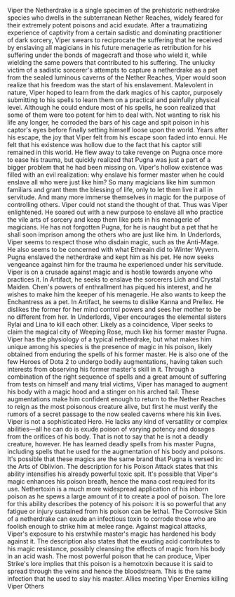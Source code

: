 



Viper the Netherdrake is a single specimen of the prehistoric netherdrake species who dwells in the subterranean Nether Reaches, widely feared for their extremely potent poisons and acid exudate.
After a traumatizing experience of captivity from a certain sadistic and dominating practitioner of dark sorcery, Viper swears to reciprocate the suffering that he received by enslaving all magicians in his future menagerie as retribution for his suffering under the bonds of magecraft and those who wield it, while wielding the same powers that contributed to his suffering.
The unlucky victim of a sadistic sorcerer's attempts to capture a netherdrake as a pet from the sealed luminous caverns of the Nether Reaches, Viper would soon realize that his freedom was the start of his enslavement. Malevolent in nature, Viper hoped to learn from the dark magics of his captor, purposely submitting to his spells to learn them on a practical and painfully physical level.
Although he could endure most of his spells, he soon realized that some of them were too potent for him to deal with. Not wanting to risk his life any longer, he corroded the bars of his cage and spit poison in his captor's eyes before finally setting himself loose upon the world.
Years after his escape, the joy that Viper felt from his escape soon faded into ennui. He felt that his existence was hollow due to the fact that his captor still remained in this world. He flew away to take revenge on Pugna once more to ease his trauma, but quickly realized that Pugna was just a part of a bigger problem that he had been missing on. Viper's hollow existence was filled with an evil realization: why enslave his former master when he could enslave all who were just like him? So many magicians like him summon familiars and grant them the blessing of life, only to let them live it all in servitude. And many more immerse themselves in magic for the purpose of controlling others. Viper could not stand the thought of that.
Thus was Viper enlightened. He soared out with a new purpose to enslave all who practice the vile arts of sorcery and keep them like pets in his menagerie of magicians. He has not forgotten Pugna, for he is naught but a pet that he shall soon imprison among the others who are just like him.
In Underlords, Viper seems to respect those who disdain magic, such as the  Anti-Mage. He also seems to be concerned with what Ethreain did to  Winter Wyvern.
Pugna enslaved the netherdrake and kept him as his pet. He now seeks vengeance against him for the trauma he experienced under his servitude.
Viper is on a crusade against magic and is hostile towards anyone who practices it. In Artifact, he seeks to enslave the sorcerers  Lich and  Crystal Maiden.  Chen's powers of enthrallment has piqued his interest, and he wishes to make him the keeper of his menagerie. He also wants to keep the  Enchantress as a pet.
In Artifact, he seems to dislike Kanna and Prellex. He dislikes the former for her mind control powers and sees her mother to be no different from her.
In Underlords, Viper encourages the elemental sisters Rylai and  Lina to kill each other.
Likely as a coincidence, Viper seeks to claim the magical city of Weeping Rose, much like his former master Pugna.
Viper has the physiology of a typical netherdrake, but what makes him unique among his species is the presence of magic in his poison, likely obtained from enduring the spells of his former master.
He is also one of the few Heroes of Dota 2 to undergo bodily augmentations, having taken such interests from observing his former master's skill in it. Through a combination of the right sequence of spells and a great amount of suffering from tests on himself and many trial victims, Viper has managed to augment his body with a magic hood and a stinger on his arched tail. These augmentations make him confident enough to return to the Nether Reaches to reign as the most poisonous creature alive, but first he must verify the rumors of a secret passage to the now sealed caverns where his kin lives.
Viper is not a sophisticated Hero. He lacks any kind of versatility or complex abilities—all he can do is exude poison of varying potency and dosages from the orifices of his body. That is not to say that he is not a deadly creature, however. He has learned deadly spells from his master Pugna, including spells that he used for the augmentation of his body and poisons.  It's possible that these magics are the same brand that Pugna is versed in: the Arts of Oblivion.
The description for his  Poison Attack states that this ability intensifies his already powerful toxic spit. It's possible that Viper's magic enhances his poison breath, hence the mana cost required for its use.
Nethertoxin is a much more widespread application of his inborn poison as he spews a large amount of it to create a pool of poison. The lore for this ability describes the potency of his poison: it is so powerful that any fatigue or injury sustained from his poison can be lethal.
The  Corrosive Skin of a netherdrake can exude an infectious toxin to corrode those who are foolish enough to strike him at melee range. Against magical attacks, Viper's exposure to his erstwhile master's magic has hardened his body against it. The description also states that the exuding acid contributes to his magic resistance, possibly cleansing the effects of magic from his body in an acid wash.
The most powerful poison that he can produce,  Viper Strike's lore implies that this poison is a hemotoxin because it is said to spread through the veins and hence the bloodstream.  This is the same infection that he used to slay his master.
Allies meeting Viper
Enemies killing Viper
Others
